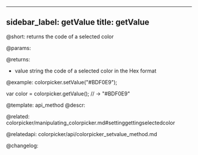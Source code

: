 
---
sidebar_label: getValue
title: getValue
---          

@short: returns the code of a selected color


@params:


@returns:
- value    string   the code of a selected color in the Hex format


@example:
colorpicker.setValue("#BDF0E9");

var color = colorpicker.getValue();
// -> "#BDF0E9"


@template: api_method
@descr:

@related: colorpicker/manipulating_colorpicker.md#settinggettingselectedcolor

@relatedapi:
colorpicker/api/colorpicker_setvalue_method.md


@changelog:


